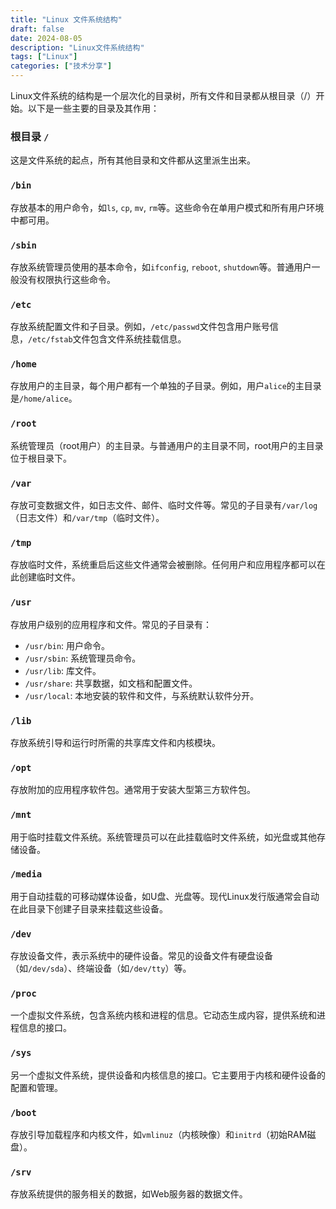 ```yaml
---
title: "Linux 文件系统结构"
draft: false
date: 2024-08-05
description: "Linux文件系统结构"
tags: ["Linux"]
categories: ["技术分享"]
---
```





Linux文件系统的结构是一个层次化的目录树，所有文件和目录都从根目录（/）开始。以下是一些主要的目录及其作用：  

### 根目录 `/`

这是文件系统的起点，所有其他目录和文件都从这里派生出来。

### `/bin`

存放基本的用户命令，如`ls`, `cp`, `mv`, `rm`等。这些命令在单用户模式和所有用户环境中都可用。

### `/sbin`

存放系统管理员使用的基本命令，如`ifconfig`, `reboot`, `shutdown`等。普通用户一般没有权限执行这些命令。

### `/etc`

存放系统配置文件和子目录。例如，`/etc/passwd`文件包含用户账号信息，`/etc/fstab`文件包含文件系统挂载信息。

### `/home`

存放用户的主目录，每个用户都有一个单独的子目录。例如，用户`alice`的主目录是`/home/alice`。

### `/root`

系统管理员（root用户）的主目录。与普通用户的主目录不同，root用户的主目录位于根目录下。

### `/var`

存放可变数据文件，如日志文件、邮件、临时文件等。常见的子目录有`/var/log`（日志文件）和`/var/tmp`（临时文件）。

### `/tmp`

存放临时文件，系统重启后这些文件通常会被删除。任何用户和应用程序都可以在此创建临时文件。

### `/usr`

存放用户级别的应用程序和文件。常见的子目录有：

- `/usr/bin`: 用户命令。
- `/usr/sbin`: 系统管理员命令。
- `/usr/lib`: 库文件。
- `/usr/share`: 共享数据，如文档和配置文件。
- `/usr/local`: 本地安装的软件和文件，与系统默认软件分开。

### `/lib`

存放系统引导和运行时所需的共享库文件和内核模块。

### `/opt`

存放附加的应用程序软件包。通常用于安装大型第三方软件包。

### `/mnt`

用于临时挂载文件系统。系统管理员可以在此挂载临时文件系统，如光盘或其他存储设备。

### `/media`

用于自动挂载的可移动媒体设备，如U盘、光盘等。现代Linux发行版通常会自动在此目录下创建子目录来挂载这些设备。

### `/dev`

存放设备文件，表示系统中的硬件设备。常见的设备文件有硬盘设备（如`/dev/sda`）、终端设备（如`/dev/tty`）等。

### `/proc`

一个虚拟文件系统，包含系统内核和进程的信息。它动态生成内容，提供系统和进程信息的接口。

### `/sys`

另一个虚拟文件系统，提供设备和内核信息的接口。它主要用于内核和硬件设备的配置和管理。

### `/boot`

存放引导加载程序和内核文件，如`vmlinuz`（内核映像）和`initrd`（初始RAM磁盘）。

### `/srv`

存放系统提供的服务相关的数据，如Web服务器的数据文件。
